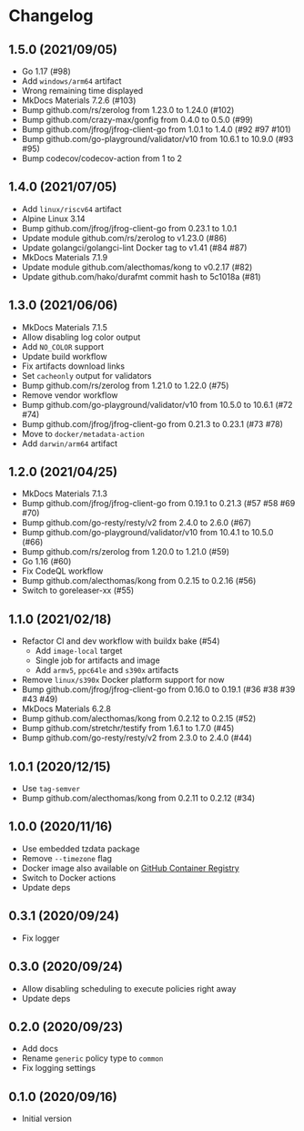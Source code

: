 # Changelog

## 1.5.0 (2021/09/05)

* Go 1.17 (#98)
* Add `windows/arm64` artifact
* Wrong remaining time displayed
* MkDocs Materials 7.2.6 (#103)
* Bump github.com/rs/zerolog from 1.23.0 to 1.24.0 (#102)
* Bump github.com/crazy-max/gonfig from 0.4.0 to 0.5.0 (#99)
* Bump github.com/jfrog/jfrog-client-go from 1.0.1 to 1.4.0 (#92 #97 #101)
* Bump github.com/go-playground/validator/v10 from 10.6.1 to 10.9.0 (#93 #95)
* Bump codecov/codecov-action from 1 to 2

## 1.4.0 (2021/07/05)

* Add `linux/riscv64` artifact
* Alpine Linux 3.14
* Bump github.com/jfrog/jfrog-client-go from 0.23.1 to 1.0.1
* Update module github.com/rs/zerolog to v1.23.0 (#86)
* Update golangci/golangci-lint Docker tag to v1.41 (#84 #87)
* MkDocs Materials 7.1.9
* Update module github.com/alecthomas/kong to v0.2.17 (#82)
* Update github.com/hako/durafmt commit hash to 5c1018a (#81)

## 1.3.0 (2021/06/06)

* MkDocs Materials 7.1.5
* Allow disabling log color output
* Add `NO_COLOR` support
* Update build workflow
* Fix artifacts download links
* Set `cacheonly` output for validators
* Bump github.com/rs/zerolog from 1.21.0 to 1.22.0 (#75)
* Remove vendor workflow
* Bump github.com/go-playground/validator/v10 from 10.5.0 to 10.6.1 (#72 #74)
* Bump github.com/jfrog/jfrog-client-go from 0.21.3 to 0.23.1 (#73 #78)
* Move to `docker/metadata-action`
* Add `darwin/arm64` artifact

## 1.2.0 (2021/04/25)

* MkDocs Materials 7.1.3
* Bump github.com/jfrog/jfrog-client-go from 0.19.1 to 0.21.3 (#57 #58 #69 #70)
* Bump github.com/go-resty/resty/v2 from 2.4.0 to 2.6.0 (#67)
* Bump github.com/go-playground/validator/v10 from 10.4.1 to 10.5.0 (#66)
* Bump github.com/rs/zerolog from 1.20.0 to 1.21.0 (#59)
* Go 1.16 (#60)
* Fix CodeQL workflow
* Bump github.com/alecthomas/kong from 0.2.15 to 0.2.16 (#56)
* Switch to goreleaser-xx (#55)

## 1.1.0 (2021/02/18)

* Refactor CI and dev workflow with buildx bake (#54)
    * Add `image-local` target
    * Single job for artifacts and image
    * Add `armv5`, `ppc64le` and `s390x` artifacts
* Remove `linux/s390x` Docker platform support for now
* Bump github.com/jfrog/jfrog-client-go from 0.16.0 to 0.19.1 (#36 #38 #39 #43 #49)
* MkDocs Materials 6.2.8
* Bump github.com/alecthomas/kong from 0.2.12 to 0.2.15 (#52)
* Bump github.com/stretchr/testify from 1.6.1 to 1.7.0 (#45)
* Bump github.com/go-resty/resty/v2 from 2.3.0 to 2.4.0 (#44)

## 1.0.1 (2020/12/15)

* Use `tag-semver`
* Bump github.com/alecthomas/kong from 0.2.11 to 0.2.12 (#34)

## 1.0.0 (2020/11/16)

* Use embedded tzdata package
* Remove `--timezone` flag
* Docker image also available on [GitHub Container Registry](https://github.com/users/crazy-max/packages/container/package/artifactory-cleanup)
* Switch to Docker actions
* Update deps

## 0.3.1 (2020/09/24)

* Fix logger

## 0.3.0 (2020/09/24)

* Allow disabling scheduling to execute policies right away
* Update deps

## 0.2.0 (2020/09/23)

* Add docs
* Rename `generic` policy type to `common`
* Fix logging settings

## 0.1.0 (2020/09/16)

* Initial version
